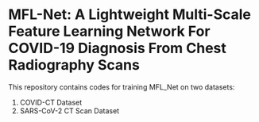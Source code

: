 # MFL-Net: A Lightweight Multi-Scale Feature Learning Network For COVID-19 Diagnosis From Chest Radiography Scans
This repository contains codes for training MFL_Net on two datasets:<br/>
1) COVID-CT Dataset<br/>
2) SARS-CoV-2 CT Scan Dataset<br/>
